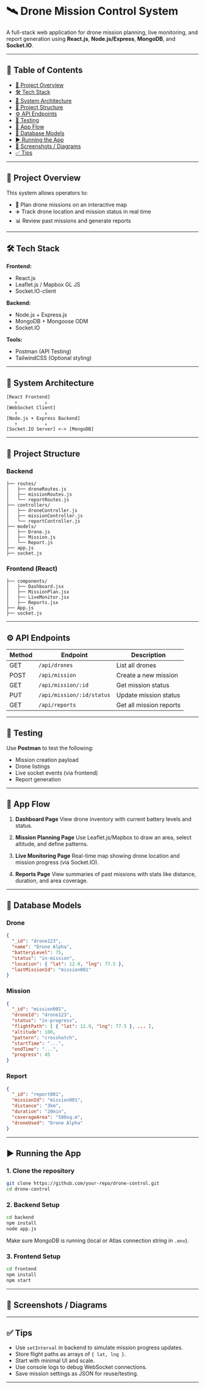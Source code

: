 # 🛰️ Drone Mission Control System

A full-stack web application for drone mission planning, live monitoring, and report generation using **React.js**, **Node.js/Express**, **MongoDB**, and **Socket.IO**.

---

## 📌 Table of Contents

* [🚀 Project Overview](#-project-overview)
* [🛠️ Tech Stack](#-tech-stack)
* [📐 System Architecture](#-system-architecture)
* [📁 Project Structure](#-project-structure)
* [⚙️ API Endpoints](#-api-endpoints)
* [🧪 Testing](#-testing)
* [🚦 App Flow](#-app-flow)
* [🧱 Database Models](#-database-models)
* [▶️ Running the App](#-running-the-app)
* [📸 Screenshots / Diagrams](#-screenshots--diagrams)
* [✅ Tips](#-tips)

---

## 🚀 Project Overview

This system allows operators to:

* 📍 Plan drone missions on an interactive map
* ✈️ Track drone location and mission status in real time
* 📊 Review past missions and generate reports

---

## 🛠️ Tech Stack

**Frontend:**

* React.js
* Leaflet.js / Mapbox GL JS
* Socket.IO-client

**Backend:**

* Node.js + Express.js
* MongoDB + Mongoose ODM
* Socket.IO

**Tools:**

* Postman (API Testing)
* TailwindCSS (Optional styling)

---

## 📐 System Architecture

```text
[React Frontend]
   ↑          ↓
[WebSocket Client]
   ↑          ↓
[Node.js + Express Backend]
   ↑          ↓
[Socket.IO Server] <-> [MongoDB]
```

---

## 📁 Project Structure

### Backend

```
├── routes/
│   ├── droneRoutes.js
│   ├── missionRoutes.js
│   └── reportRoutes.js
├── controllers/
│   ├── droneController.js
│   ├── missionController.js
│   └── reportController.js
├── models/
│   ├── Drone.js
│   ├── Mission.js
│   └── Report.js
├── app.js
├── socket.js
```

### Frontend (React)

```
├── components/
│   ├── Dashboard.jsx
│   ├── MissionPlan.jsx
│   ├── LiveMonitor.jsx
│   ├── Reports.jsx
├── App.js
├── socket.js
```

---

## ⚙️ API Endpoints

| Method | Endpoint                  | Description             |
| ------ | ------------------------- | ----------------------- |
| GET    | `/api/drones`             | List all drones         |
| POST   | `/api/mission`            | Create a new mission    |
| GET    | `/api/mission/:id`        | Get mission status      |
| PUT    | `/api/mission/:id/status` | Update mission status   |
| GET    | `/api/reports`            | Get all mission reports |

---

## 🧪 Testing

Use **Postman** to test the following:

* Mission creation payload
* Drone listings
* Live socket events (via frontend)
* Report generation

---

## 🚦 App Flow

1. **Dashboard Page**
   View drone inventory with current battery levels and status.

2. **Mission Planning Page**
   Use Leaflet.js/Mapbox to draw an area, select altitude, and define patterns.

3. **Live Monitoring Page**
   Real-time map showing drone location and mission progress (via Socket.IO).

4. **Reports Page**
   View summaries of past missions with stats like distance, duration, and area coverage.

---

## 🧱 Database Models

### Drone

```json
{
  "_id": "drone123",
  "name": "Drone Alpha",
  "batteryLevel": 75,
  "status": "in-mission",
  "location": { "lat": 12.9, "lng": 77.5 },
  "lastMissionId": "mission001"
}
```

### Mission

```json
{
  "_id": "mission001",
  "droneId": "drone123",
  "status": "in-progress",
  "flightPath": [ { "lat": 12.9, "lng": 77.5 }, ... ],
  "altitude": 100,
  "pattern": "crosshatch",
  "startTime": "...",
  "endTime": "...",
  "progress": 45
}
```

### Report

```json
{
  "_id": "report001",
  "missionId": "mission001",
  "distance": "3km",
  "duration": "20min",
  "coverageArea": "500sq.m",
  "droneUsed": "Drone Alpha"
}
```

---

## ▶️ Running the App

### 1. Clone the repository

```bash
git clone https://github.com/your-repo/drone-control.git
cd drone-control
```

### 2. Backend Setup

```bash
cd backend
npm install
node app.js
```

Make sure MongoDB is running (local or Atlas connection string in `.env`).

### 3. Frontend Setup

```bash
cd frontend
npm install
npm start
```

---

## 📸 Screenshots / Diagrams


---

## ✅ Tips

* Use `setInterval` in backend to simulate mission progress updates.
* Store flight paths as arrays of `{ lat, lng }`.
* Start with minimal UI and scale.
* Use console logs to debug WebSocket connections.
* Save mission settings as JSON for reuse/testing.

---
